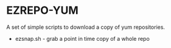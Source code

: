 EZREPO-YUM
==========

A set of simple scripts to download a copy of yum repositories.

* ezsnap.sh        - grab a point in time copy of a whole repo
